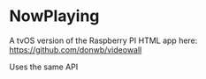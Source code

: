 # NowPlaying

A tvOS version of the Raspberry PI HTML app here:  
https://github.com/donwb/videowall

Uses the same API

